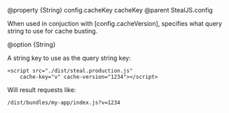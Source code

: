 @property {String} config.cacheKey cacheKey
@parent StealJS.config

When used in conjuction with [config.cacheVersion], specifies what query string to use for cache busting.

@option {String}

A string key to use as the query string key:

```
<script src="./dist/steal.production.js"
	cache-key="v" cache-version="1234"></script>
```

Will result requests like:

```
/dist/bundles/my-app/index.js?v=1234
```
